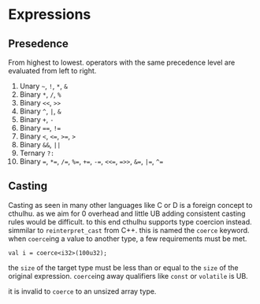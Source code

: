 # Expressions

## Presedence

From highest to lowest. operators with the same precedence level are evaluated from left to right.

1. Unary `~`, `!`, `*`, `&`
2. Binary `*`, `/`, `%`
3. Binary `<<`, `>>`
4. Binary `^`, `|`, `&`
5. Binary `+`, `-`
6. Binary `==`, `!=`
7. Binary `<`, `<=`, `>=`, `>`
8. Binary `&&`, `||`
9. Ternary `?:`
10. Binary `=`, `*=`, `/=`, `%=`, `+=`, `-=`, `<<=`, `=>>`, `&=`, `|=`, `^=`


## Casting

Casting as seen in many other languages like C or D is a foreign concept to cthulhu. as we aim for 0 overhead and little UB adding consistent casting rules would be difficult. to this end cthulhu supports type coercion instead. simmilar to `reinterpret_cast` from C++. this is named the `coerce` keyword. when `coerce`ing a value to another type, a few requirements must be met.

```ct
val i = coerce<i32>(100u32);
```

the `size` of the target type must be less than or equal to the `size` of the original expression.
`coerce`ing away qualifiers like `const` or `volatile` is UB.

it is invalid to `coerce` to an unsized array type.